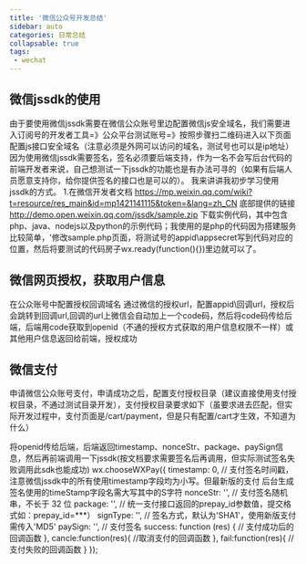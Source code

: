 ```yaml
---
title: '微信公众号开发总结'
sidebar: auto
categories: 日常总结
collapsable: true
tags:
 - wechat
---
```


## 微信jssdk的使用
由于要使用微信jssdk需要在微信公众账号里边配置微信js安全域名，我们需要进入订阅号的开发者工具=》公众平台测试账号=》按照步骤扫二维码进入以下页面
配置js接口安全域名（注意必须是外网可以访问的域名，测试号也可以是ip地址）
因为使用微信jssdk需要签名，签名必须要后端支持，作为一名不会写后台代码的前端开发者来说，自己想测试一下jssdk的功能也是有办法可寻的（如果有后端人员愿意支持你，给你提供签名的接口也是可以的）。
我来讲讲我初步学习使用jssdk的方式。
1.在微信开发者文档
https://mp.weixin.qq.com/wiki?t=resource/res_main&id=mp1421141115&token=&lang=zh_CN
底部提供的链接
http://demo.open.weixin.qq.com/jssdk/sample.zip
下载实例代码，其中包含php、java、nodejs以及python的示例代码；我使用的是php的代码因为搭建服务比较简单，'修改sample.php页面，将测试号的appid\appsecret写到代码对应的位置，然后将要测试的代码房子wx.ready(function(){})里边就可以了。

## 微信网页授权，获取用户信息
在公众账号中配置授权回调域名
通过微信的授权url，配置appid\回调url，授权后会跳转到回调url,回调的url上微信会自动加上一个code码，然后将code码传给后端，后端用code获取到openid（不通的授权方式获取的用户信息权限不一样）或其他用户信息返回给前端，授权成功

## 微信支付
申请微信公众账号支付，申请成功之后，配置支付授权目录（建议直接使用支付授权目录，不通过测试目录开发），支付授权目录要求如下（虽要求进去匹配，但实际开发过程中，支付页面是/cart/payment，但是只有配置/cart才生效，不知道为什么）

将openid传给后端，后端返回timestamp、nonceStr、package、paySign信息，然后再前端调用一下jssdk(按文档要求需要签名后再调用，但实际测试签名失败调用此sdk也能成功)
wx.chooseWXPay({
timestamp: 0, // 支付签名时间戳，注意微信jssdk中的所有使用timestamp字段均为小写。但最新版的支付 后台生成签名使用的timeStamp字段名需大写其中的S字符
nonceStr: '', // 支付签名随机串，不长于 32 位
package: '', // 统一支付接口返回的prepay_id参数值，提交格式如：prepay_id=***）
signType: '', // 签名方式，默认为'SHA1'，使用新版支付需传入'MD5'
paySign: '', // 支付签名
success: function (res) {
// 支付成功后的回调函数
},
cancle:function(res){
//取消支付的回调函数
},
fail:function(res){
//支付失败的回调函数
}
});